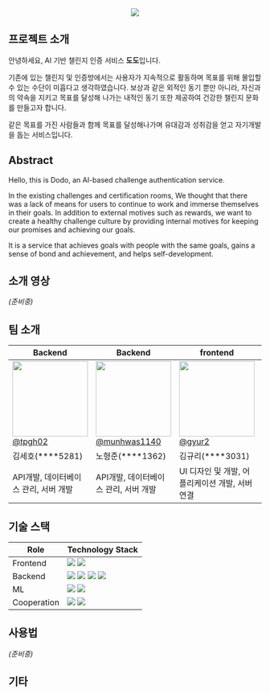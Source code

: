 <div align="center">
    <img src="https://github.com/kookmin-sw/capstone-2024-16/assets/65213245/6b57b41e-19d4-47bf-8bd7-5ff441bcfe99"></center>
</div>

<p align="center">
    <a href="[Github Page](https://kookmin-sw.github.io/capstone-2024-16/)"></a>
</p>

## 프로젝트 소개


안녕하세요, AI 기반 챌린지 인증 서비스 **도도**입니다.

기존에 있는 챌린지 및 인증방에서는 사용자가 지속적으로 활동하며 목표를 위해 몰입할 수 있는 수단이 미흡다고 생각하였습니다. 보상과 같은 외적인 동기 뿐만 아니라, 자신과의 약속을 지키고 목표를 달성해 나가는 내적인 동기 또한 제공하여 건강한 챌린지 문화를 만들고자 합니다.

같은 목표를 가진 사람들과 함께 목표를 달성해나가며 유대감과 성취감을 얻고 자기개발을 돕는 서비스입니다.  

  
##  Abstract


Hello, this is Dodo, an AI-based challenge authentication service.

In the existing challenges and certification rooms, We thought that there was a lack of means for users to continue to work and immerse themselves in their goals. In addition to external motives such as rewards, we want to create a healthy challenge culture by providing internal motives for keeping our promises and achieving our goals.

It is a service that achieves goals with people with the same goals, gains a sense of bond and achievement, and helps self-development.  
     
  
## 소개 영상


*(준비중)*

## 팀 소개


| Backend | Backend | frontend | frontend | AI |
| --- | --- | --- | --- | --- |
| [<img src="https://avatars.githubusercontent.com/u/65213245?v=4" height=150 width=150> <br/> @tpgh02](https://github.com/tpgh02) | [<img src="https://avatars.githubusercontent.com/u/96351186?v=4" height=150 width=150> <br/> @munhwas1140](https://github.com/munhwas1140) | [<img src="https://avatars.githubusercontent.com/u/66067610?v=4" height=150 width=150> <br/> @gyur2](https://github.com/gyur2) | [<img src="https://avatars.githubusercontent.com/u/119032609?v=4" height=150 width=150> <br/> @kmujsh](https://github.com/kmujsh) | [<img src="https://avatars.githubusercontent.com/u/84137164?v=4" height=150 width=150> <br/> @srcho01](https://github.com/srcho01) |
| 김세호(****5281) | 노형준(****1362) | 김규리(****3031) | 정수현(****3079) | 조서림(****3085) |
| API개발, 데이터베이스 관리, 서버 개발 | API개발, 데이터베이스 관리, 서버 개발 | UI 디자인 및 개발, 어플리케이션 개발, 서버 연결 | UI 디자인 및 개발, 어플리케이션 개발, 서버 연결 | 데이터 수집 및 분석, AI 모델 구현 |

## 기술 스택

| Role | Technology Stack|
| --- |---|
| Frontend | <img src="https://img.shields.io/badge/Flutter-02569B?style=for-the-badge&logo=flutter&logoColor=white">  <img src="https://img.shields.io/badge/Figma-F24E1E?style=for-the-badge&logo=figma&logoColor=white"> |
| Backend  | <img src="https://img.shields.io/badge/Spring-6DB33F?style=for-the-badge&logo=spring&logoColor=white">  <img src="https://img.shields.io/badge/Spring Boot-6DB33F?style=for-the-badge&logo=springboot&logoColor=white">  <img src="https://img.shields.io/badge/AWS EC2-FF9900?style=for-the-badge&logo=amazonec2&logoColor=white">  <img src="https://img.shields.io/badge/AWS S3-569A31?style=for-the-badge&logo=amazons3&logoColor=white"> |
| ML | <img src="https://img.shields.io/badge/Python-3776AB?style=for-the-badge&logo=python&logoColor=white">  <img src="https://img.shields.io/badge/PyTorch-EE4C2C?style=for-the-badge&logo=pytorch&logoColor=white"> |
| Cooperation | <img src="https://img.shields.io/badge/Github-181717?style=for-the-badge&logo=github&logoColor=white">  <img src="https://img.shields.io/badge/Notion-000000?style=for-the-badge&logo=notion&logoColor=white"> |

## 사용법


*(준비중)*

## 기타

